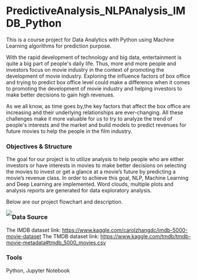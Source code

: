 # PredictiveAnalysis_NLPAnalysis_IMDB_Python
This is a course project for Data Analytics with Python using Machine Learning algorithms for prediction purpose.

With the rapid development of technology and big data, entertainment is quite a big part of people's daily life. Thus, more and more people and investors focus on movie industry in the context of promoting the development of movie industry. Exploring the influence factors of box office and trying to predict box office level could make a difference when it comes to promoting the development of movie industry and helping investors to make better decisions to gain high revenues.

As we all know, as time goes by,the key factors that affect the box office are increasing and their underlying relationships are ever-changing. All these challenges make it more valuable for us to try to analyze the trend of people's interests and the market and build models to predict revenues for future movies to help the people in the film industry.

### Objectives & Structure
The goal for our project is to utilize analysis to help people who are either investors or have interests in movies to make better decisions on selecting the movies to invest or get a glance at a movie’s future by predicting a movie’s revenue class. In order to achieve this goal, NLP, Machine Learning and Deep Learning are implemented. Word clouds, multiple plots and analysis reports are generated for data exploratory analysis.

Below are our project flowchart and description.

<img style="float: left;" src="https://i.loli.net/2020/05/01/M9n2g1VvjBmhY6p.png">

### Data Source
The IMDB dataset link: https://www.kaggle.com/carolzhangdc/imdb-5000-movie-dataset
The TMDB dataset link: https://www.kaggle.com/tmdb/tmdb-movie-metadata#tmdb_5000_movies.csv

### Tools
Python, Jupyter Notebook
